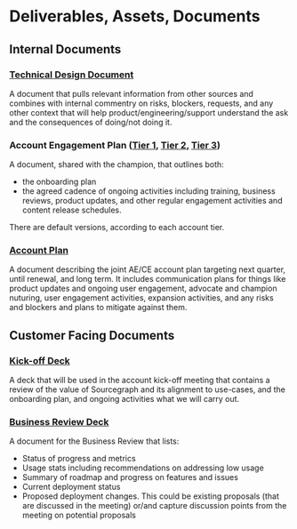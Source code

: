 # Deliverables, Assets, Documents

## Internal Documents

### [Technical Design Document](https://docs.google.com/document/d/19qcdFcFpqHNE6OTgO8SwdTF7FfB4AJH6Hlqeywgv6Yc/edit#heading=h.5v85ynofit58)

A document that pulls relevant information from other sources and combines with internal commentry on risks, blockers, requests, and any other context that will help product/engineering/support understand the ask and the consequences of doing/not doing it.

### Account Engagement Plan ([Tier 1](https://docs.google.com/spreadsheets/d/10FceIxQJfBprk2d6nv91ifJHpUR7AnlJtiMuaIFFcS8/edit#gid=0), [Tier 2](https://docs.google.com/spreadsheets/d/1HHaCr5NqQAzr8fZKhjQqRwmn2E_ny6veeI7Aahw4VFc/edit#gid=0), [Tier 3](https://docs.google.com/spreadsheets/d/1TVcniaAaGGhGwiVTI8TEKu3O-2DvVi8XGyw0V1E4jE4/edit#gid=0))

A document, shared with the champion, that outlines both:

* the onboarding plan
* the agreed cadence of ongoing activities including training, business reviews, product updates, and other regular engagement activities and content release schedules.

There are default versions, according to each account tier.

### [Account Plan](https://docs.google.com/document/d/1AN-irUdSLOhmV_zIIjKfAdw8vvf3Eh2HEdd0hhYiC_M/edit)

A document describing the joint AE/CE account plan targeting next quarter, until renewal, and long term. It includes communication plans for things like product updates and ongoing user engagement, advocate and champion nuturing, user engagement activities, expansion activities, and any risks and blockers and plans to mitigate against them.

## Customer Facing Documents

### [Kick-off Deck](https://docs.google.com/presentation/d/1eTis1XiS3U1M1M1a35wBw5qwTnJSMozXcz_gXJcGXhk/edit#slide=id.gd7819a0952_0_112)

A deck that will be used in the account kick-off meeting that contains a review of the value of Sourcegraph and its alignment to use-cases, and the onboarding plan, and ongoing activities what we will carry out.

### [Business Review Deck](https://docs.google.com/presentation/d/11iBp50mbtj-9Y8r9EVCsFeaYkdJ3lw3QmAsgi_SESa8/edit#slide=id.gaef7e6092b_0_10)

A  document for the Business Review that lists:

* Status of progress and metrics
* Usage stats including recommendations on addressing low usage
* Summary of roadmap and progress on features and issues
* Current deployment status
* Proposed deployment changes. This could be existing proposals (that are discussed in the meeting) or/and capture discussion points from the meeting on potential proposals
